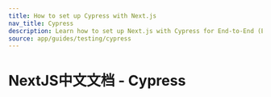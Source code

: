```yaml
---
title: How to set up Cypress with Next.js
nav_title: Cypress
description: Learn how to set up Next.js with Cypress for End-to-End (E2E) and Component Testing.
source: app/guides/testing/cypress
---
```


# NextJS中文文档 - Cypress
